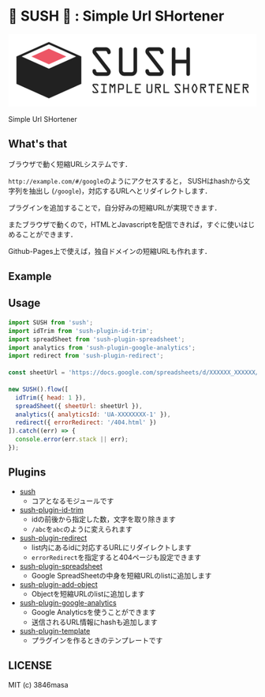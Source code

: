 # 🍣 SUSH 🍣 : Simple Url SHortener

![logo](img/sush_logo.png)

Simple Url SHortener

## What's that

ブラウザで動く短縮URLシステムです．

``http://example.com/#/google``のようにアクセスすると， SUSHはhashから文字列を抽出し (``/google``)，対応するURLへとリダイレクトします．

プラグインを追加することで，自分好みの短縮URLが実現できます．

またブラウザで動くので，HTMLとJavascriptを配信できれば，すぐに使いはじめることができます．

Github-Pages上で使えば，独自ドメインの短縮URLも作れます．

## Example

## Usage

```javascript
import SUSH from 'sush';
import idTrim from 'sush-plugin-id-trim';
import spreadSheet from 'sush-plugin-spreadsheet';
import analytics from 'sush-plugin-google-analytics';
import redirect from 'sush-plugin-redirect';

const sheetUrl = 'https://docs.google.com/spreadsheets/d/XXXXXX_XXXXXX/edit#gid=0';

new SUSH().flow([
  idTrim({ head: 1 }),
  spreadSheet({ sheetUrl: sheetUrl }),
  analytics({ analyticsId: 'UA-XXXXXXXX-1' }),
  redirect({ errorRedirect: '/404.html' })
]).catch((err) => {
  console.error(err.stack || err);
});
```

## Plugins

- [sush](./packages/sush)
  - コアとなるモジュールです
- [sush-plugin-id-trim](./packages/sush-plugin-id-trim)
  - idの前後から指定した数，文字を取り除きます
  - ``/abc``を``abc``のように変えられます
- [sush-plugin-redirect](./packages/sush-plugin-redirect)
  - list内にあるidに対応するURLにリダイレクトします
  - ``errorRedirect``を指定すると404ページも設定できます
- [sush-plugin-spreadsheet](./packages/sush-plugin-spreadsheet)
  - Google SpreadSheetの中身を短縮URLのlistに追加します  
- [sush-plugin-add-object](./packages/sush-plugin-add-object)
  - Objectを短縮URLのlistに追加します
- [sush-plugin-google-analytics](./packages/sush-plugin-google-analytics)
  - Google Analyticsを使うことができます
  - 送信されるURL情報にhashも追加します
- [sush-plugin-template](./packages/sush-plugin-template)
  - プラグインを作るときのテンプレートです

## LICENSE

MIT (c) 3846masa
